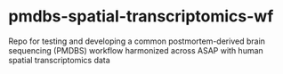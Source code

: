 # pmdbs-spatial-transcriptomics-wf
Repo for testing and developing a common postmortem-derived brain sequencing (PMDBS) workflow harmonized across ASAP with human spatial transcriptomics data
